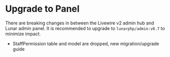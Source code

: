 # Upgrade to Panel

There are breaking changes in between the Livewire v2 admin hub and Lunar admin panel. It is recommended to upgrade 
to `lunarphp/admin:v0.7` to minimize impact.

- StaffPermission table and model are dropped, new migration/upgrade guide 
